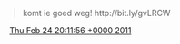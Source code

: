 > komt ie goed weg\! http://bit\.ly/gvLRCW

<img src="../../media/tweet.ico" width="12" /> [Thu Feb 24 20:11:56 +0000 2011](https://twitter.com/DromerDenker/status/40866536558166016)